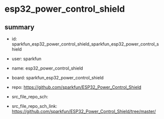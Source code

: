 # esp32_power_control_shield
 
## summary 
* id: sparkfun_esp32_power_control_shield_sparkfun_esp32_power_control_shield
* user: sparkfun
* name: esp32_power_control_shield
* board: sparkfun_esp32_power_control_shield
* repo: https://github.com/sparkfun/ESP32_Power_Control_Shield



* src_file_repo_sch: 
* src_file_repo_sch_link: https://github.com/sparkfun/ESP32_Power_Control_Shield/tree/master/






